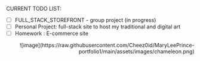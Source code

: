 CURRENT TODO LIST:
- [ ] FULL_STACK_STOREFRONT - group project (in progress)
- [ ] Personal Project: full-stack site to host my traditional and digital art
- [ ] Homework : E-commerce site

<div style="text-align: right">  
![image](https://raw.githubusercontent.com/Cheez0id/MaryLeePrince-portfolio1/main/assets/images/chameleon.png)</div>

